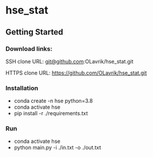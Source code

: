 # hse_stat


## Getting Started

### Download links:

SSH clone URL: git@github.com:OLavrik/hse_stat.git

HTTPS clone URL: https://github.com/OLavrik/hse_stat.git


### Installation

- conda create -n hse python=3.8 
- conda activate hse
- pip install -r ./requirements.txt



### Run

- conda activate hse
- python main.py  -i ./in.txt -o ./out.txt



